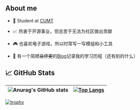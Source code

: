 ## About me

- 💼 Student at [CUMT](http://www.cumt.edu.cn)

- 📈 热衷于开源事业，但总苦于无法为社区做出贡献

- 🎮 也喜欢电子游戏，所以时常写一写模组和小工具

- 💬 有一个简陋~~且停更~~的[Blog](https://www.lymone.cc)记录我的学习历程（还有别的什么）


## 📈 GitHub Stats

| ![Anurag's GitHub stats](https://github-readme-stats.vercel.app/api?username=LymoneLM&show_icons=true&theme=transparent) | [![Top Langs](https://github-readme-stats.vercel.app/api/top-langs/?username=LymoneLM&layout=compact)](https://github.com/anuraghazra/github-readme-stats) |
| ------------------------------------------------------------ | ------------------------------------------------------------ |

[![trophy](https://github-profile-trophy.vercel.app/?username=LymoneLM&rank=-?&row=1&column=8)](https://github.com/ryo-ma/github-profile-trophy)
